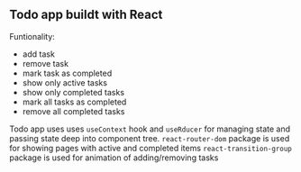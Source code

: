 ## Todo app buildt with React

Funtionality:

- add task
- remove task
- mark task as completed
- show only active tasks
- show only completed tasks
- mark all tasks as completed
- remove all completed tasks

Todo app uses uses `useContext` hook and `useRducer` for managing state and passing state deep into component tree.
`react-router-dom` package is used for showing pages with active and completed items
`react-transition-group` package is used for animation of adding/removing tasks
